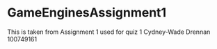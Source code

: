 # GameEnginesAssignment1
This is taken from Assignment 1 used for quiz 1
Cydney-Wade Drennan 100749161
